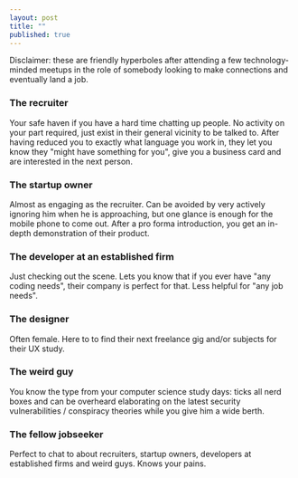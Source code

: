 ```yaml
---
layout: post
title: ""
published: true
---
```


Disclaimer: these are friendly hyperboles after attending a few technology-minded meetups in the role of somebody looking to make connections and eventually land a job.

### The recruiter

Your safe haven if you have a hard time chatting up people. No activity on your part required, just exist in their general vicinity to be talked to. After having reduced you to exactly what language you work in, they let you know they "might have something for you", give you a business card and are interested in the next person.

### The startup owner

Almost as engaging as the recruiter. Can be avoided by very actively ignoring him when he is approaching, but one glance is enough for the mobile phone to come out. After a pro forma introduction, you get an in-depth demonstration of their product.

### The developer at an established firm

Just checking out the scene. Lets you know that if you ever have "any coding needs", their company is perfect for that. Less helpful for "any job needs".

### The designer

Often female. Here to to find their next freelance gig and/or subjects for their UX study.

### The weird guy

You know the type from your computer science study days: ticks all nerd boxes and can be overheard elaborating on the latest security vulnerabilities / conspiracy theories while you give him a wide berth.

### The fellow jobseeker

Perfect to chat to about recruiters, startup owners, developers at established firms and weird guys. Knows your pains.